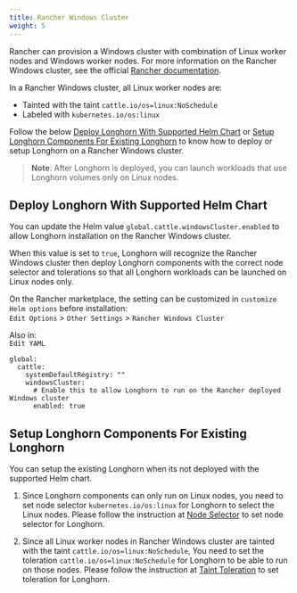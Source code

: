 ```yaml
---
title: Rancher Windows Cluster
weight: 5
---
```


Rancher can provision a Windows cluster with combination of Linux worker nodes and Windows worker nodes.
For more information on the Rancher Windows cluster, see the official [Rancher documentation](https://rancher.com/docs/rancher/v2.x/en/cluster-provisioning/rke-clusters/windows-clusters/).

In a Rancher Windows cluster, all Linux worker nodes are:
- Tainted with the taint `cattle.io/os=linux:NoSchedule`
- Labeled with `kubernetes.io/os:linux`

Follow the below [Deploy Longhorn With Supported Helm Chart](#deploy-longhorn-with-supported-helm-chart) or [Setup Longhorn Components For Existing Longhorn](#setup-longhorn-components-for-existing-longhorn) to know how to deploy or setup Longhorn on a Rancher Windows cluster.

> **Note**: After Longhorn is deployed, you can launch workloads that use Longhorn volumes only on Linux nodes.

## Deploy Longhorn With Supported Helm Chart
You can update the Helm value `global.cattle.windowsCluster.enabled` to allow Longhorn installation on the Rancher Windows cluster.

When this value is set to `true`, Longhorn will recognize the Rancher Windows cluster then deploy Longhorn components with the correct node selector and tolerations so that all Longhorn workloads can be launched on Linux nodes only.

On the Rancher marketplace, the setting can be customized in `customize Helm options` before installation: \
`Edit Options` > `Other Settings` > `Rancher Windows Cluster`

Also in: \
`Edit YAML`
```
global:
  cattle:
    systemDefaultRegistry: ""
    windowsCluster:
      # Enable this to allow Longhorn to run on the Rancher deployed Windows cluster
      enabled: true
```

## Setup Longhorn Components For Existing Longhorn
You can setup the existing Longhorn when its not deployed with the supported Helm chart.

1. Since Longhorn components can only run on Linux nodes,
   you need to set node selector `kubernetes.io/os:linux` for Longhorn to select the Linux nodes.
   Please follow the instruction at [Node Selector](../node-selector) to set node selector for Longhorn.

1. Since all Linux worker nodes in Rancher Windows cluster are tainted with the taint `cattle.io/os=linux:NoSchedule`,
   You need to set the toleration `cattle.io/os=linux:NoSchedule` for Longhorn to be able to run on those nodes.
   Please follow the instruction at [Taint Toleration](../taint-toleration) to set toleration for Longhorn.
